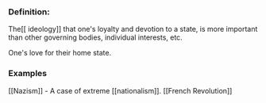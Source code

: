 ### Definition:
The[[ ideology]] that one's loyalty and devotion to a state, is more important than other governing bodies, individual interests, etc.

One's love for their home state.

### Examples
[[Nazism]] - A case of extreme [[nationalism]]. 
[[French Revolution]]
 
